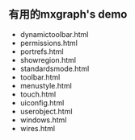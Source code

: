 ## 有用的mxgraph's demo

* dynamictoolbar.html
* permissions.html
* portrefs.html
* showregion.html
* standardsmode.html
* toolbar.html
* menustyle.html
* touch.html
* uiconfig.html
* userobject.html
* windows.html
* wires.html
